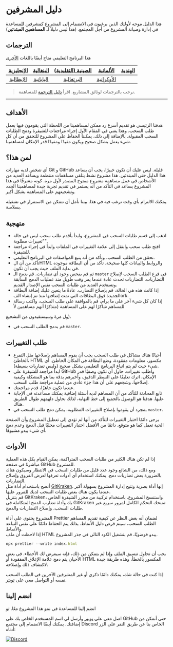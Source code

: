 # دليل المشرفين

هذا الدليل موجه لأولئك الذين يرغبون في الانضمام إلى المشروع كمشرفين للمساعدة في إدارة وصيانة المشروع من أجل المجتمع. (هذا ليس دليلاً لـ **المساهمين المبتدئين**)

## الترجمات

هذا البرنامج التعليمي متاح أيضًا باللغات [الأخرى](translations/README.md)

| [الإنجليزية](maintainer_guide.md) | [البنغالية](translations/maintainer_guide/maintainer_guide.ben.md) | [الصينية (التقليدية)](/translations/maintainer_guide/maintainer_guide.zho-tc.md) | [الألمانية](translations/maintainer_guide/maintainer_guide.ger.md) | [الهندية](translations/maintainer_guide/maintainer_guide.hin.md) |
| :---: | :---: | :---: | :---: | :---: |
| [الإيطالية](translations/maintainer_guide/maintainer_guide.ita.md) | [اليابانية](translations/maintainer_guide/maintainer_guide.jpn.md) | [البرتغالية](translations/maintainer_guide/maintainer_guide.por.md) | [الأوكرانية](/translations/maintainer_guide/maintainer_guide.ukr.md) |

> نرحب بالترجمات لوثائق المشاريع. اقرأ [دليل الترجمة](translations/README.md) للمساهمة.

---

## الأهداف

هدفنا الرئيسي هو تقديم أسرع رد ممكن لمساهمينا من اللحظة التي يقومون فيها بعمل طلب السحب. وهذا يعني في المقام الأول إجراء مراجعات للشيفرة ودمج الطلبات السحب المقبولة. بالإضافة إلى ذلك، يمكننا الحفاظ على المشروع للتحقق من أن كل شيء يعمل بشكل صحيح ويكون مفيدًا ومفيدًا قدر الإمكان لمساهمينا.

## لمن هذا؟

أي شخص لديه مهارات Git و GitHub قليلة. ليس عليك أن تكون خبيرًا، يجب أن يساعد هذا الدليل حتى المبتدئين. هذا مشروع نشط يتلقى مساهمات منتظمة ويساعد العديد من الأشخاص في عمل مساهمة مشروع مفتوح المصدر لأول مرة. كونه مشرفًا في هذا المشروع يساعد في التأكد من أنه يستمر في تقديم تجربة جيدة لمساهمينا الجدد وتشجيعهم على المساهمة بشكل أكبر.

يمكنك الالتزام بأي وقت ترغب فيه في هذا. بيننا نأمل أن نتمكن من الاستمرار في تشغيله بسلاسة.

## منهجية

- اذهب إلى قسم طلبات السحب في المشروع، وابدأ بأقدم طلب سحب ليس في حالة "تغييرات مطلوبة".
- افتح طلب سحب وانتقل إلى علامة التغييرات في الملفات وابدأ في إجراء مراجعة للشيفرة.
- تحقق من الطلب السحب، وتأكد من أنه يتبع المواصفات في البرنامج التعليمي.
- تأكد من أن الHTML والروابط والبيانات كلها صحيحة. تأكد من أن البطاقة موجودة في بداية الملف حيث يجب أن تكون.
- ثم قم بفحص وجود أي تضاربات. قم بدمج الـ `master` في فرع الطلب السحب لإصلاح التضاربات. التضاربات تحدث عادة عندما يمر وقت طويل منذ عمليات الدمج السابقة وتستخدم العديد من طلبات السحب نفس الإصدار القديم.
- إذا كانت هذه هي الحالة، قم بإصلاح التضارب. عادةً ما يتعين عليك إضافة البطاقة الجديدة فوق البطاقات التي تمت إضافتها منذ تم إنشاء الفork.
- إذا كان كل شيء آخر على ما يرام، قم بالموافقة على طلب السحب، واكتب رسالة للمساهم شاكرًا لهم على المساهمة (متذكرًا أنهم مساهمين لأ

ول مرة وسيستفيدون من التشجيع).
- قم بدمج الطلب السحب في `master`.

## طلب التغييرات

- أحيانًا هناك مشاكل في طلب السحب يجب أن يقوم المساهم بإصلاحها مثل التفرع الخاطئ، HTML مكسور، معلومات مفقودة، وضع البطاقة في المكان الخاطئ. أي شيء حيث لم يتم اتباع البرنامج التعليمي بشكل صحيح (وليس تضاربات بسيطة).
- ابدأ مراجعة للشيفرة على GitHub واطلب تغييرات. حاول أن تكون وصفيًا قدر الإمكان، اترك تعليقًا على السطر الدقيق، وأخبرهم بدقة بما هو المشكلة وكيفية إصلاحها، وشجعهم على أن هذا جزء عادي من عملية مراجعة طلب السحب.
- عندما تكون جاهزًا، قدم مراجعتك.
- تابع المحادثة للتأكد من أن المساهم لديه أسئلة إضافية يمكنك مساعدته في الإجابة عليها. هدفنا هو الوصول بالجميع إلى خط النهاية، لذلك نحاول دلهمهم طوال الطريق هناك.
- بمجرد أن يقوموا بإصلاح التغييرات المطلوبة، يمكن دمج طلب السحب في `master`.

يرجى دائمًا اختبار التغييرات للتأكد من أنها لم تؤدي إلى تعطيل المشروع وأن الصفحة الحية تعمل كما هو متوقع. دائمًا من الأفضل اختبار التغييرات محليًا قبل الدمج وعدم دمج أي شيء يبدو مشبوهًا.

## الأدوات

إذا لم تكن هناك الكثير من طلبات السحب المتراكمة، يمكن القيام بكل هذه العملية مباشرةً في صفحة GitHub للمشروع.  
ومع ذلك، من الشائع وجود عدد قليل من طلبات السحب في الانتظار وسيكون هناك بالضرورة بعض تضاربات دمج. يمكنك استخدام أي أدوات تعرفها لعرض الفروق وإصلاح التضاربات.  
أنصح باستخدام أداة مثل [GitKraken](https://www.gitkraken.com/download). إنها أداة بصرية وتتيح إدارة المشروع بسهولة أكبر عندما يكون هناك بعض طلبات السحب لديك للمرور عليها.  
قم بتنزيل GitKraken، واستنسخ المشروع. باستخدام تركيبة من محرر الشيفرة الخاص بك وأداة تضارب الدمج المتكاملة في GitKraken تمنحك التحكم الكامل لمرور سريع عبر طلبات السحب، وإصلاح التضاربات والدمج.

المشروع يحتوي على أداة Prettier لضمان أنه بغض النظر عن كيفية تقديم المساهم الطلب السحب، سيتم فرض دليل الأنماط. بذلك يتم الحفاظ دائمًا على نفس التباعد والأنماط.  
إذا لاحظت أن ملف HTML يبدو فوضويًا، قم بتشغيل الكود التالي في جذر المشروع.

```js
npx prettier --write index.html
```

يجب أن تحاول تنسيق الملف وإذا لم يتمكن من ذلك، فإنه سيعرض لك الأخطاء. في بعض الأحيان يتم دمج علامة الإغلاق المفقودة أو HTML المكسور بالخطأ، وهذه طريقة جيدة لاكتشاف ذلك وإصلاحه.

إذا كنت في حالة شك، يمكنك دائمًا ذكري أو غير المشرفين الآخرين في الطلب السحب نفسه أو التواصل معي على [تويتر](https://twitter.com/Syknapse).

## انضم إلينا

انضم إلينا للمساعدة في نمو هذا المشروع معًا. تو

اصل معي على [تويتر](https://twitter.com/Syknapse) وأرسل لي اسم المستخدم الخاص بك على GitHub حتى أتمكن من إضافتك. يمكنك أيضًا الانضمام إلى مجتمع Discord الخاص بنا عن طريق النقر على الزر أدناه:

[![Discord](https://badgen.net/discord/online-members/tWkvS4ueVF?label=انضم%20إلى%20خادم%20الديسكورد&icon=discord)](https://discord.gg/tWkvS4ueVF 'انضم إلى خادم الديسكورد لدينا!')

